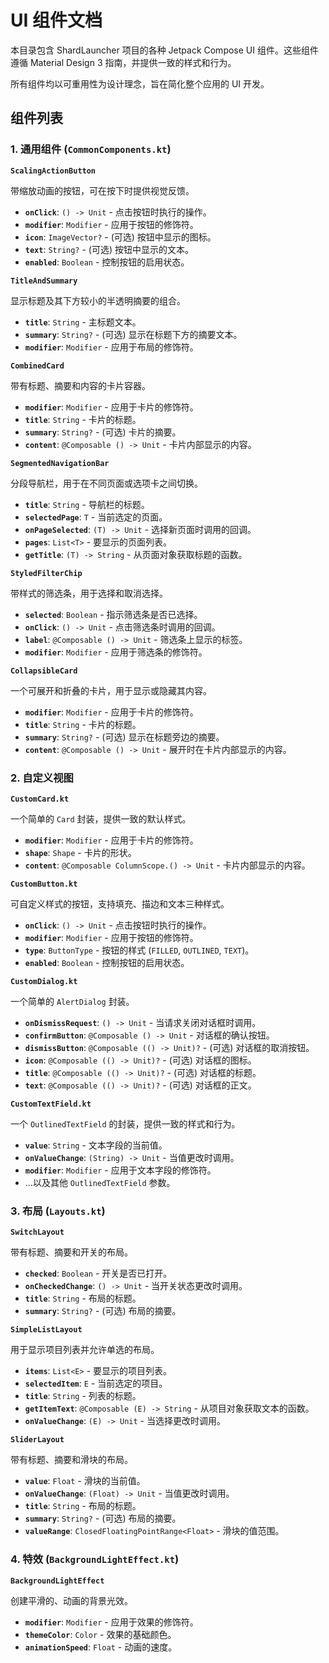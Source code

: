 # UI 组件文档

本目录包含 ShardLauncher 项目的各种 Jetpack Compose UI 组件。这些组件遵循 Material Design 3 指南，并提供一致的样式和行为。

所有组件均以可重用性为设计理念，旨在简化整个应用的 UI 开发。

## 组件列表

### 1. 通用组件 (`CommonComponents.kt`)

**`ScalingActionButton`**

带缩放动画的按钮，可在按下时提供视觉反馈。

- **`onClick`**: `() -> Unit` - 点击按钮时执行的操作。
- **`modifier`**: `Modifier` - 应用于按钮的修饰符。
- **`icon`**: `ImageVector?` - (可选) 按钮中显示的图标。
- **`text`**: `String?` - (可选) 按钮中显示的文本。
- **`enabled`**: `Boolean` - 控制按钮的启用状态。

**`TitleAndSummary`**

显示标题及其下方较小的半透明摘要的组合。

- **`title`**: `String` - 主标题文本。
- **`summary`**: `String?` - (可选) 显示在标题下方的摘要文本。
- **`modifier`**: `Modifier` - 应用于布局的修饰符。

**`CombinedCard`**

带有标题、摘要和内容的卡片容器。

- **`modifier`**: `Modifier` - 应用于卡片的修饰符。
- **`title`**: `String` - 卡片的标题。
- **`summary`**: `String?` - (可选) 卡片的摘要。
- **`content`**: `@Composable () -> Unit` - 卡片内部显示的内容。

**`SegmentedNavigationBar`**

分段导航栏，用于在不同页面或选项卡之间切换。

- **`title`**: `String` - 导航栏的标题。
- **`selectedPage`**: `T` - 当前选定的页面。
- **`onPageSelected`**: `(T) -> Unit` - 选择新页面时调用的回调。
- **`pages`**: `List<T>` - 要显示的页面列表。
- **`getTitle`**: `(T) -> String` - 从页面对象获取标题的函数。

**`StyledFilterChip`**

带样式的筛选条，用于选择和取消选择。

- **`selected`**: `Boolean` - 指示筛选条是否已选择。
- **`onClick`**: `() -> Unit` - 点击筛选条时调用的回调。
- **`label`**: `@Composable () -> Unit` - 筛选条上显示的标签。
- **`modifier`**: `Modifier` - 应用于筛选条的修饰符。

**`CollapsibleCard`**

一个可展开和折叠的卡片，用于显示或隐藏其内容。

- **`modifier`**: `Modifier` - 应用于卡片的修饰符。
- **`title`**: `String` - 卡片的标题。
- **`summary`**: `String?` - (可选) 显示在标题旁边的摘要。
- **`content`**: `@Composable () -> Unit` - 展开时在卡片内部显示的内容。

### 2. 自定义视图

**`CustomCard.kt`**

一个简单的 `Card` 封装，提供一致的默认样式。

- **`modifier`**: `Modifier` - 应用于卡片的修饰符。
- **`shape`**: `Shape` - 卡片的形状。
- **`content`**: `@Composable ColumnScope.() -> Unit` - 卡片内部显示的内容。

**`CustomButton.kt`**

可自定义样式的按钮，支持填充、描边和文本三种样式。

- **`onClick`**: `() -> Unit` - 点击按钮时执行的操作。
- **`modifier`**: `Modifier` - 应用于按钮的修饰符。
- **`type`**: `ButtonType` - 按钮的样式 (`FILLED`, `OUTLINED`, `TEXT`)。
- **`enabled`**: `Boolean` - 控制按钮的启用状态。

**`CustomDialog.kt`**

一个简单的 `AlertDialog` 封装。

- **`onDismissRequest`**: `() -> Unit` - 当请求关闭对话框时调用。
- **`confirmButton`**: `@Composable () -> Unit` - 对话框的确认按钮。
- **`dismissButton`**: `@Composable (() -> Unit)?` - (可选) 对话框的取消按钮。
- **`icon`**: `@Composable (() -> Unit)?` - (可选) 对话框的图标。
- **`title`**: `@Composable (() -> Unit)?` - (可选) 对话框的标题。
- **`text`**: `@Composable (() -> Unit)?` - (可选) 对话框的正文。

**`CustomTextField.kt`**

一个 `OutlinedTextField` 的封装，提供一致的样式和行为。

- **`value`**: `String` - 文本字段的当前值。
- **`onValueChange`**: `(String) -> Unit` - 当值更改时调用。
- **`modifier`**: `Modifier` - 应用于文本字段的修饰符。
- ...以及其他 `OutlinedTextField` 参数。

### 3. 布局 (`Layouts.kt`)

**`SwitchLayout`**

带有标题、摘要和开关的布局。

- **`checked`**: `Boolean` - 开关是否已打开。
- **`onCheckedChange`**: `() -> Unit` - 当开关状态更改时调用。
- **`title`**: `String` - 布局的标题。
- **`summary`**: `String?` - (可选) 布局的摘要。

**`SimpleListLayout`**

用于显示项目列表并允许单选的布局。

- **`items`**: `List<E>` - 要显示的项目列表。
- **`selectedItem`**: `E` - 当前选定的项目。
- **`title`**: `String` - 列表的标题。
- **`getItemText`**: `@Composable (E) -> String` - 从项目对象获取文本的函数。
- **`onValueChange`**: `(E) -> Unit` - 当选择更改时调用。

**`SliderLayout`**

带有标题、摘要和滑块的布局。

- **`value`**: `Float` - 滑块的当前值。
- **`onValueChange`**: `(Float) -> Unit` - 当值更改时调用。
- **`title`**: `String` - 布局的标题。
- **`summary`**: `String?` - (可选) 布局的摘要。
- **`valueRange`**: `ClosedFloatingPointRange<Float>` - 滑块的值范围。

### 4. 特效 (`BackgroundLightEffect.kt`)

**`BackgroundLightEffect`**

创建平滑的、动画的背景光效。

- **`modifier`**: `Modifier` - 应用于效果的修饰符。
- **`themeColor`**: `Color` - 效果的基础颜色。
- **`animationSpeed`**: `Float` - 动画的速度。
